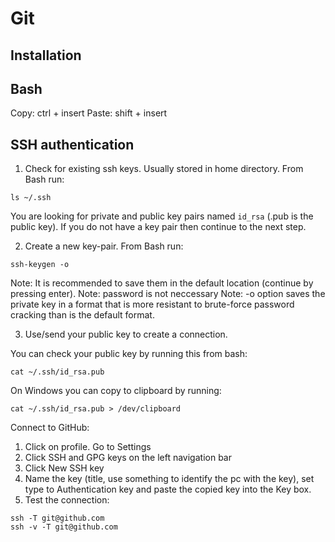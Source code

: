 # Git

## Installation

## Bash

Copy: ctrl + insert
Paste: shift + insert

## SSH authentication

1. Check for existing ssh keys. Usually stored in home directory. From Bash run:

```console
ls ~/.ssh
```

You are looking for private and public key pairs named `id_rsa` (.pub is the public key). If you do not have a key pair then continue to the next step.

2. Create a new key-pair. From Bash run:

```console
ssh-keygen -o
```

Note: It is recommended to save them in the default location (continue by pressing enter).
Note: password is not neccessary
Note: -o option saves the private key in a format that is more resistant to brute-force password cracking than is the default format.

3. Use/send your public key to create a connection.

You can check your public key by running this from bash:

```console
cat ~/.ssh/id_rsa.pub
```

On Windows you can copy to clipboard by running:

```console
cat ~/.ssh/id_rsa.pub > /dev/clipboard
```

Connect to GitHub:

1.  Click on profile. Go to Settings
2.  Click SSH and GPG keys on the left navigation bar
3.  Click New SSH key
4.  Name the key (title, use something to identify the pc with the key), set type to Authentication key and paste the copied key into the Key box.
5.  Test the connection:

```console
ssh -T git@github.com
ssh -v -T git@github.com
```
